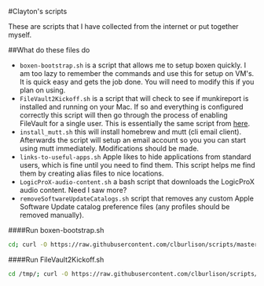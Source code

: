 #Clayton's scripts

These are scripts that I have collected from the internet or put together myself.


##What do these files do
* ``boxen-bootstrap.sh`` is a script that allows me to setup boxen quickly. I am too lazy to remember the commands and use this for setup on VM's. It is quick easy and gets the job done. You will need to modify this if you plan on using.  
* ``FileVault2Kickoff.sh`` is a script that will check to see if munkireport is installed and running on your Mac. If so and everything is configured correctly this script will then go through the process of enabling FileVault for a single user. This is essentially the same script from [here](https://github.com/munkireport/munkireport-php/blob/master/app/modules/filevault_escrow/script/Sample%20FileVault2%20Kickoff%20Script.sh).  
* ``install_mutt.sh`` this will install homebrew and mutt (cli email client). Afterwards the script will setup an email account so you you can start using mutt immediately. Modifications should be made.
* ``links-to-useful-apps.sh`` Apple likes to hide applications from standard users, which is fine until you need to find them. This script helps me find them by creating alias files to nice locations.  
* ``LogicProX-audio-content.sh`` a bash script that downloads the LogicProX audio content. Need I saw more?  
* ``removeSoftwareUpdateCatalogs.sh`` script that removes any custom Apple Software Update catalog preference files (any profiles should be removed manually).



####Run boxen-bootstrap.sh
```bash
cd; curl -O https://raw.githubusercontent.com/clburlison/scripts/master/boxen-bootstrap.sh ; chmod 700 boxen-bootstrap.sh; ./boxen-bootstrap.sh
```

####Run FileVault2Kickoff.sh
```bash
cd /tmp/; curl -O https://raw.githubusercontent.com/clburlison/scripts/master/FileVault2Kickoff.sh ; chmod 700 FileVault2Kickoff.sh; ./FileVault2Kickoff.sh
```
